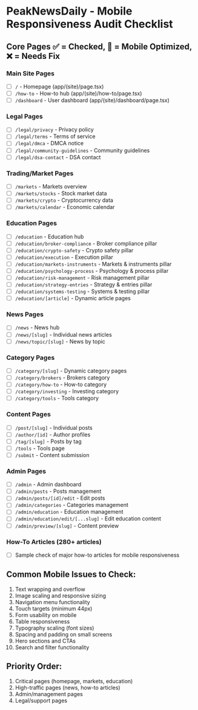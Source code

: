 # PeakNewsDaily - Mobile Responsiveness Audit Checklist

## Core Pages ✅ = Checked, 📱 = Mobile Optimized, ❌ = Needs Fix

### Main Site Pages
- [ ] `/` - Homepage (app/(site)/page.tsx)
- [ ] `/how-to` - How-to hub (app/(site)/how-to/page.tsx) 
- [ ] `/dashboard` - User dashboard (app/(site)/dashboard/page.tsx)

### Legal Pages  
- [ ] `/legal/privacy` - Privacy policy
- [ ] `/legal/terms` - Terms of service
- [ ] `/legal/dmca` - DMCA notice
- [ ] `/legal/community-guidelines` - Community guidelines
- [ ] `/legal/dsa-contact` - DSA contact

### Trading/Market Pages
- [ ] `/markets` - Markets overview
- [ ] `/markets/stocks` - Stock market data
- [ ] `/markets/crypto` - Cryptocurrency data  
- [ ] `/markets/calendar` - Economic calendar

### Education Pages
- [ ] `/education` - Education hub
- [ ] `/education/broker-compliance` - Broker compliance pillar
- [ ] `/education/crypto-safety` - Crypto safety pillar
- [ ] `/education/execution` - Execution pillar
- [ ] `/education/markets-instruments` - Markets & instruments pillar
- [ ] `/education/psychology-process` - Psychology & process pillar
- [ ] `/education/risk-management` - Risk management pillar
- [ ] `/education/strategy-entries` - Strategy & entries pillar
- [ ] `/education/systems-testing` - Systems & testing pillar
- [ ] `/education/[article]` - Dynamic article pages

### News Pages
- [ ] `/news` - News hub
- [ ] `/news/[slug]` - Individual news articles
- [ ] `/news/topic/[slug]` - News by topic

### Category Pages
- [ ] `/category/[slug]` - Dynamic category pages
- [ ] `/category/brokers` - Brokers category
- [ ] `/category/how-to` - How-to category
- [ ] `/category/investing` - Investing category
- [ ] `/category/tools` - Tools category

### Content Pages
- [ ] `/post/[slug]` - Individual posts
- [ ] `/author/[id]` - Author profiles
- [ ] `/tag/[slug]` - Posts by tag
- [ ] `/tools` - Tools page
- [ ] `/submit` - Content submission

### Admin Pages
- [ ] `/admin` - Admin dashboard
- [ ] `/admin/posts` - Posts management
- [ ] `/admin/posts/[id]/edit` - Edit posts
- [ ] `/admin/categories` - Categories management
- [ ] `/admin/education` - Education management
- [ ] `/admin/education/edit/[...slug]` - Edit education content
- [ ] `/admin/preview/[slug]` - Content preview

### How-To Articles (280+ articles)
- [ ] Sample check of major how-to articles for mobile responsiveness

## Common Mobile Issues to Check:
1. Text wrapping and overflow
2. Image scaling and responsive sizing
3. Navigation menu functionality
4. Touch targets (minimum 44px)
5. Form usability on mobile
6. Table responsiveness
7. Typography scaling (font sizes)
8. Spacing and padding on small screens
9. Hero sections and CTAs
10. Search and filter functionality

## Priority Order:
1. Critical pages (homepage, markets, education)
2. High-traffic pages (news, how-to articles)
3. Admin/management pages
4. Legal/support pages